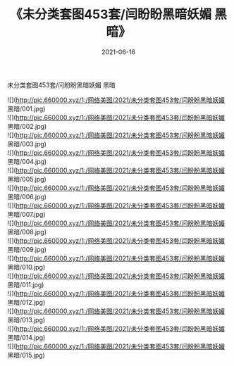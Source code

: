 ﻿---
layout: post
title:  《未分类套图453套/闫盼盼黑暗妖媚 黑暗》
date:   2021-06-16
img: http://pic.660000.xyz/1:/网络美图/2021/未分类套图453套/闫盼盼黑暗妖媚 黑暗/000.jpg
categories: [美女, 清纯, 唯美]
---

未分类套图453套/闫盼盼黑暗妖媚 黑暗

 ![](http://pic.660000.xyz/1:/网络美图/2021/未分类套图453套/闫盼盼黑暗妖媚 黑暗/001.jpg) <br>![](http://pic.660000.xyz/1:/网络美图/2021/未分类套图453套/闫盼盼黑暗妖媚 黑暗/002.jpg) <br>![](http://pic.660000.xyz/1:/网络美图/2021/未分类套图453套/闫盼盼黑暗妖媚 黑暗/003.jpg) <br>![](http://pic.660000.xyz/1:/网络美图/2021/未分类套图453套/闫盼盼黑暗妖媚 黑暗/004.jpg) <br>![](http://pic.660000.xyz/1:/网络美图/2021/未分类套图453套/闫盼盼黑暗妖媚 黑暗/005.jpg) <br>![](http://pic.660000.xyz/1:/网络美图/2021/未分类套图453套/闫盼盼黑暗妖媚 黑暗/006.jpg) <br>![](http://pic.660000.xyz/1:/网络美图/2021/未分类套图453套/闫盼盼黑暗妖媚 黑暗/007.jpg) <br>![](http://pic.660000.xyz/1:/网络美图/2021/未分类套图453套/闫盼盼黑暗妖媚 黑暗/008.jpg) <br>![](http://pic.660000.xyz/1:/网络美图/2021/未分类套图453套/闫盼盼黑暗妖媚 黑暗/009.jpg) <br>![](http://pic.660000.xyz/1:/网络美图/2021/未分类套图453套/闫盼盼黑暗妖媚 黑暗/010.jpg) <br>![](http://pic.660000.xyz/1:/网络美图/2021/未分类套图453套/闫盼盼黑暗妖媚 黑暗/011.jpg) <br>![](http://pic.660000.xyz/1:/网络美图/2021/未分类套图453套/闫盼盼黑暗妖媚 黑暗/012.jpg) <br>![](http://pic.660000.xyz/1:/网络美图/2021/未分类套图453套/闫盼盼黑暗妖媚 黑暗/013.jpg) <br>![](http://pic.660000.xyz/1:/网络美图/2021/未分类套图453套/闫盼盼黑暗妖媚 黑暗/014.jpg) <br>![](http://pic.660000.xyz/1:/网络美图/2021/未分类套图453套/闫盼盼黑暗妖媚 黑暗/015.jpg) <br>